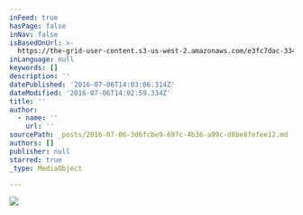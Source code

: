 ```yaml
---
inFeed: true
hasPage: false
inNav: false
isBasedOnUrl: >-
  https://the-grid-user-content.s3-us-west-2.amazonaws.com/e3fc7dac-3344-4f35-b67e-f10cc6f2e467.png
inLanguage: null
keywords: []
description: ''
datePublished: '2016-07-06T14:03:06.314Z'
dateModified: '2016-07-06T14:02:59.334Z'
title: ''
author:
  - name: ''
    url: ''
sourcePath: _posts/2016-07-06-3d6fcbe9-697c-4b36-a99c-d8be8fefee12.md
authors: []
publisher: null
starred: true
_type: MediaObject

---
```

![](https://the-grid-user-content.s3-us-west-2.amazonaws.com/e3fc7dac-3344-4f35-b67e-f10cc6f2e467.png)